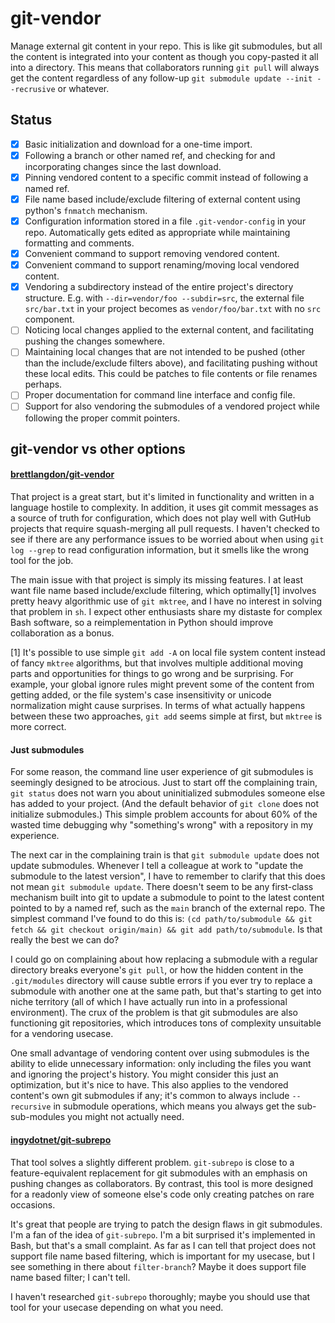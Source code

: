 # git-vendor

Manage external git content in your repo.
This is like git submodules, but all the content is integrated into your content as though you copy-pasted it all into a directory.
This means that collaborators running `git pull` will always get the content regardless of any follow-up `git submodule update --init --recrusive` or whatever.

## Status

- [x] Basic initialization and download for a one-time import.
- [x] Following a branch or other named ref, and checking for and incorporating changes since the last download.
- [x] Pinning vendored content to a specific commit instead of following a named ref.
- [x] File name based include/exclude filtering of external content using python's `fnmatch` mechanism.
- [x] Configuration information stored in a file `.git-vendor-config` in your repo. Automatically gets edited as appropriate while maintaining formatting and comments.
- [x] Convenient command to support removing vendored content.
- [x] Convenient command to support renaming/moving local vendored content.
- [x] Vendoring a subdirectory instead of the entire project's directory structure. E.g. with `--dir=vendor/foo --subdir=src`, the external file `src/bar.txt` in your project becomes as `vendor/foo/bar.txt` with no `src` component.
- [ ] Noticing local changes applied to the external content, and facilitating pushing the changes somewhere.
- [ ] Maintaining local changes that are not intended to be pushed (other than the include/exclude filters above), and facilitating pushing without these local edits. This could be patches to file contents or file renames perhaps.
- [ ] Proper documentation for command line interface and config file.
- [ ] Support for also vendoring the submodules of a vendored project while following the proper commit pointers.

## git-vendor vs other options

#### [brettlangdon/git-vendor](https://github.com/brettlangdon/git-vendor)

That project is a great start, but it's limited in functionality and written in a language hostile to complexity. In addition, it uses git commit messages as a source of truth for configuration, which does not play well with GutHub projects that require squash-merging all pull requests. I haven't checked to see if there are any performance issues to be worried about when using `git log --grep` to read configuration information, but it smells like the wrong tool for the job.

The main issue with that project is simply its missing features. I at least want file name based include/exclude filtering, which optimally[1] involves pretty heavy algorithmic use of `git mktree`, and I have no interest in solving that problem in `sh`. I expect other enthusiasts share my distaste for complex Bash software, so a reimplementation in Python should improve collaboration as a bonus.

[1] It's possible to use simple `git add -A` on local file system content instead of fancy `mktree` algorithms, but that involves multiple additional moving parts and opportunities for things to go wrong and be surprising. For example, your global ignore rules might prevent some of the content from getting added, or the file system's case insensitivity or unicode normalization might cause surprises. In terms of what actually happens between these two approaches, `git add` seems simple at first, but `mktree` is more correct.

#### Just submodules

For some reason, the command line user experience of git submodules is seemingly designed to be atrocious. Just to start off the complaining train, `git status` does not warn you about uninitialized submodules someone else has added to your project. (And the default behavior of `git clone` does not initialize submodules.) This simple problem accounts for about 60% of the wasted time debugging why "something's wrong" with a repository in my experience.

The next car in the complaining train is that `git submodule update` does not update submodules. Whenever I tell a colleague at work to "update the submodule to the latest version", I have to remember to clarify that this does not mean `git submodule update`. There doesn't seem to be any first-class mechanism built into git to update a submodule to point to the latest content pointed to by a named ref, such as the `main` branch of the external repo. The simplest command I've found to do this is: `(cd path/to/submodule && git fetch && git checkout origin/main) && git add path/to/submodule`. Is that really the best we can do?

I could go on complaining about how replacing a submodule with a regular directory breaks everyone's `git pull`, or how the hidden content in the `.git/modules` directory will cause subtle errors if you ever try to replace a submodule with another one at the same path, but that's starting to get into niche territory (all of which I have actually run into in a professional environment). The crux of the problem is that git submodules are also functioning git repositories, which introduces tons of complexity unsuitable for a vendoring usecase.

One small advantage of vendoring content over using submodules is the ability to elide unnecessary information: only including the files you want and ignoring the project's history. You might consider this just an optimization, but it's nice to have. This also applies to the vendored content's own git submodules if any; it's common to always include `--recursive` in submodule operations, which means you always get the sub-sub-modules you might not actually need.

#### [ingydotnet/git-subrepo](https://github.com/ingydotnet/git-subrepo)

That tool solves a slightly different problem. `git-subrepo` is close to a feature-equivalent replacement for git submodules with an emphasis on pushing changes as collaborators. By contrast, this tool is more designed for a readonly view of someone else's code only creating patches on rare occasions.

It's great that people are trying to patch the design flaws in git submodules. I'm a fan of the idea of `git-subrepo`. I'm a bit surprised it's implemented in Bash, but that's a small complaint. As far as I can tell that project does not support file name based filtering, which is important for my usecase, but I see something in there about `filter-branch`? Maybe it does support file name based filter; I can't tell.

I haven't researched `git-subrepo` thoroughly; maybe you should use that tool for your usecase depending on what you need.
